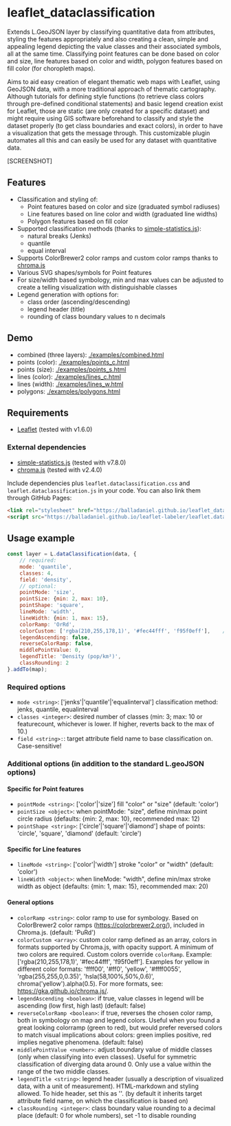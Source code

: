 # leaflet_dataclassification

Extends L.GeoJSON layer by classifying quantitative data from attributes, styling the features appropriately and also creating a clean, simple and appealing legend depicting the value classes and their associated symbols, all at the same time. Classifying point features can be done based on color and size, line features based on color and width, polygon features based on fill color (for choropleth maps).

Aims to aid easy creation of elegant thematic web maps with Leaflet, using GeoJSON data, with a more traditional approach of thematic cartography. Although tutorials for defining style functions (to retrieve class colors through pre-defined conditional statements) and basic legend creation exist for Leaflet, those are static (are only created for a specific dataset) and might require using GIS software beforehand to classify and style the dataset properly (to get class boundaries and exact colors), in order to have a visualization that gets the message through. This customizable plugin automates all this and can easily be used for any dataset with quantitative data. 

[SCREENSHOT]

## Features
- Classification and styling of:
    - Point features based on color and size (graduated symbol radiuses)
    - Line features based on line color and width (graduated line widths)
    - Polygon features based on fill color
- Supported classification methods (thanks to [simple-statistics.js](https://github.com/simple-statistics/simple-statistics)):
    - natural breaks (Jenks)
    - quantile
    - equal interval
- Supports ColorBrewer2 color ramps and custom color ramps thanks to [chroma.js](https://github.com/gka/chroma.js)
- Various SVG shapes/symbols for Point features
- For size/width based symbology, min and max values can be adjusted to create a telling visualization with distinguishable classes
- Legend generation with options for:
    - class order (ascending/descending)
    - legend header (title)
    - rounding of class boundary values to n decimals

## Demo
- combined (three layers): [./examples/combined.html](https://balladaniel.github.io/leaflet_dataclassification/examples/combined.html)
- points (color): [./examples/points_c.html](https://balladaniel.github.io/leaflet_dataclassification/examples/points_c.html)
- points (size): [./examples/points_s.html](https://balladaniel.github.io/leaflet_dataclassification/examples/points_s.html)
- lines (color): [./examples/lines_c.html](https://balladaniel.github.io/leaflet_dataclassification/examples/lines_c.html)
- lines (width): [./examples/lines_w.html](https://balladaniel.github.io/leaflet_dataclassification/examples/lines_w.html)
- polygons: [./examples/polygons.html](https://balladaniel.github.io/leaflet_dataclassification/examples/polygons.html)

## Requirements
- [Leaflet](https://github.com/Leaflet/Leaflet) (tested with v1.6.0)
### External dependencies
- [simple-statistics.js](https://github.com/simple-statistics/simple-statistics) (tested with v7.8.0)
- [chroma.js](https://github.com/gka/chroma.js) (tested with v2.4.0)

Include dependencies plus `leaflet.dataclassification.css` and `leaflet.dataclassification.js` in your code. You can also link them through GitHub Pages:
``` html
<link rel="stylesheet" href="https://balladaniel.github.io/leaflet_dataclassification/leaflet.dataclassification.css" />
<script src="https://balladaniel.github.io/leaflet-labeler/leaflet.dataclassification.js"></script>
```

## Usage example
``` javascript
const layer = L.dataClassification(data, {
    // required:
    mode: 'quantile',
    classes: 4,
    field: 'density',
    // optional:					
    pointMode: 'size',
    pointSize: {min: 2, max: 10},
    pointShape: 'square',
    lineMode: 'width',
    lineWidth: {min: 1, max: 15},
    colorRamp: 'OrRd',
    colorCustom: ['rgba(210,255,178,1)', '#fec44fff', 'f95f0eff'],    // if specified, overrides colorRamp!
    legendAscending: false,	
    reverseColorRamp: false,
    middlePointValue: 0,
    legendTitle: 'Density (pop/km²)',	
    classRounding: 2
}.addTo(map);
```

### Required options 
- `mode <string>`: ['jenks'|'quantile'|'equalinterval'] classification method: jenks, quantile, equalinterval
- `classes <integer>`: desired number of classes (min: 3; max: 10 or featurecount, whichever is lower. If higher, reverts back to the max of 10.)
- `field <string>:`: target attribute field name to base classification on. Case-sensitive!

### Additional options (in addition to the standard L.geoJSON options)
#### Specific for Point	features
- `pointMode <string>`: ['color'|'size'] fill "color" or "size" (default: 'color')
- `pointSize <object>`: when pointMode: "size", define min/max point circle radius (defaults: {min: 2, max: 10}, recommended max: 12)
- `pointShape <string>`: ['circle'|'square'|'diamond'] shape of points: 'circle', 'square', 'diamond' (default: 'circle')
#### Specific for Line features
- `lineMode <string>`: ['color'|'width'] stroke "color" or "width" (default: 'color')
- `lineWidth <object>`: when lineMode: "width", define min/max stroke width as object (defaults: {min: 1, max: 15}, recommended max: 20)
#### General options
- `colorRamp <string>`: color ramp to use for symbology. Based on ColorBrewer2 color ramps (https://colorbrewer2.org/), included in Chroma.js. (default: 'PuRd')
- `colorCustom <array>`: custom color ramp defined as an array, colors in formats supported by Chroma.js, with opacity support. A minimum of two colors are required. Custom colors override `colorRamp`. Example: ['rgba(210,255,178,1)', '#fec44fff', 'f95f0eff']. Examples for yellow in different color formats: 'ffff00', '#ff0', 'yellow', '#ffff0055', 'rgba(255,255,0,0.35)', 'hsla(58,100%,50%,0.6)', chroma('yellow').alpha(0.5). For more formats, see: https://gka.github.io/chroma.js/.
- `legendAscending <boolean>`: if true, value classes in legend will be ascending (low first, high last) (default: false)
- `reverseColorRamp <boolean>`: if true, reverses the chosen color ramp, both in symbology on map and legend colors. Useful when you found a great looking colorramp (green to red), but would prefer reversed colors to match visual implications about colors: green implies positive, red implies negative phenomena. (default: false)
- `middlePointValue <number>`: adjust boundary value of middle classes (only when classifying into even classes). Useful for symmetric classification of diverging data around 0. Only use a value within the range of the two middle classes.    
- `legendTitle <string>`: legend header (usually a description of visualized data, with a unit of measurement). HTML-markdown and styling allowed. To hide header, set this as ''. (by default it inherits target attribute field name, on which the classification is based on)
- `classRounding <integer>`: class boundary value rounding to a decimal place (default: 0 for whole numbers), set -1 to disable rounding
